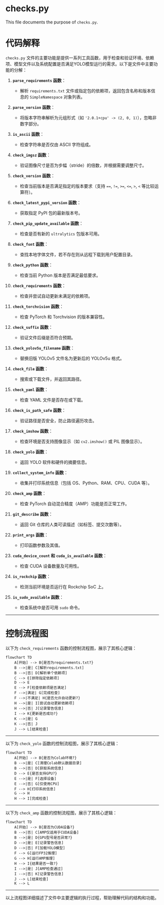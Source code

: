 # checks.py

This file documents the purpose of `checks.py`.

# 代码解释

`checks.py` 文件的主要功能是提供一系列工具函数，用于检查和验证环境、依赖项、模型文件以及系统配置是否满足YOLO模型运行的需求。以下是文件中主要功能的分解：

1. **`parse_requirements` 函数**：
   - 解析 `requirements.txt` 文件或指定包的依赖项，返回包含名称和版本信息的 `SimpleNamespace` 对象列表。

2. **`parse_version` 函数**：
   - 将版本字符串解析为元组形式（如 `'2.0.1+cpu' -> (2, 0, 1)`），忽略非数字部分。

3. **`is_ascii` 函数**：
   - 检查字符串是否仅由 ASCII 字符组成。

4. **`check_imgsz` 函数**：
   - 验证图像尺寸是否为步幅（stride）的倍数，并根据需要调整尺寸。

5. **`check_version` 函数**：
   - 检查当前版本是否满足指定的版本要求（支持 `==`, `!=`, `>=`, `<=`, `>`, `<` 等比较运算符）。

6. **`check_latest_pypi_version` 函数**：
   - 获取指定 PyPI 包的最新版本号。

7. **`check_pip_update_available` 函数**：
   - 检查是否有新的 `ultralytics` 包版本可用。

8. **`check_font` 函数**：
   - 查找本地字体文件，若不存在则从远程下载到用户配置目录。

9. **`check_python` 函数**：
   - 检查当前 Python 版本是否满足最低要求。

10. **`check_requirements` 函数**：
    - 检查并尝试自动更新未满足的依赖项。

11. **`check_torchvision` 函数**：
    - 检查 PyTorch 和 Torchvision 的版本兼容性。

12. **`check_suffix` 函数**：
    - 验证文件后缀是否符合预期。

13. **`check_yolov5u_filename` 函数**：
    - 替换旧版 YOLOv5 文件名为更新后的 YOLOv5u 格式。

14. **`check_file` 函数**：
    - 搜索或下载文件，并返回其路径。

15. **`check_yaml` 函数**：
    - 检查 YAML 文件是否存在或下载。

16. **`check_is_path_safe` 函数**：
    - 验证路径是否安全，防止路径遍历攻击。

17. **`check_imshow` 函数**：
    - 检查环境是否支持图像显示（如 `cv2.imshow()` 或 PIL 图像显示）。

18. **`check_yolo` 函数**：
    - 返回 YOLO 软件和硬件的摘要信息。

19. **`collect_system_info` 函数**：
    - 收集并打印系统信息（包括 OS、Python、RAM、CPU、CUDA 等）。

20. **`check_amp` 函数**：
    - 检查 PyTorch 自动混合精度（AMP）功能是否正常工作。

21. **`git_describe` 函数**：
    - 返回 Git 仓库的人类可读描述（如标签、提交次数等）。

22. **`print_args` 函数**：
    - 打印函数参数及其值。

23. **`cuda_device_count` 和 `cuda_is_available` 函数**：
    - 检查 CUDA 设备数量及可用性。

24. **`is_rockchip` 函数**：
    - 检测当前环境是否运行在 Rockchip SoC 上。

25. **`is_sudo_available` 函数**：
    - 检查系统中是否可用 `sudo` 命令。

---

# 控制流程图

以下为 `check_requirements` 函数的控制流程图，展示了其核心逻辑：

```mermaid
flowchart TD
    A[开始] --> B{是否为requirements.txt?}
    B -->|是| C[解析requirements.txt]
    B -->|否| D[解析单个依赖项]
    C --> E[排除指定依赖项]
    D --> E
    E --> F[检查依赖项是否满足]
    F -->|满足| G[完成检查]
    F -->|不满足| H{是否允许自动更新?}
    H -->|是| I[尝试自动更新依赖项]
    H -->|否| J[记录警告信息]
    I --> K{更新是否成功?}
    K -->|是| G
    K -->|否| J
    J --> L[结束检查]
```

---

以下为 `check_yolo` 函数的控制流程图，展示了其核心逻辑：

```merramid
flowchart TD
    A[开始] --> B{是否为Colab环境?}
    B -->|是| C[清理Colab默认数据目录]
    B -->|否| D[获取系统信息]
    D --> E{是否支持GPU?}
    E -->|是| F[选择设备]
    E -->|否| G[仅使用CPU]
    F --> H[打印系统信息]
    G --> H
    H --> I[完成检查]
```

---

以下为 `check_amp` 函数的控制流程图，展示了其核心逻辑：

```mermaid
flowchart TD
    A[开始] --> B{是否为CUDA设备?}
    B -->|否| C[AMP仅适用于CUDA设备]
    B -->|是| D{GPU型号是否异常?}
    D -->|是| E[记录警告信息]
    D -->|否| F[加载YOLO模型]
    F --> G[运行FP32推理]
    G --> H[运行AMP推理]
    H --> I{结果是否一致?}
    I -->|是| J[AMP检查通过]
    I -->|否| K[记录警告信息]
    J --> L[结束检查]
    K --> L
```

---

以上流程图详细描述了文件中主要逻辑的执行过程，帮助理解代码的结构和功能。